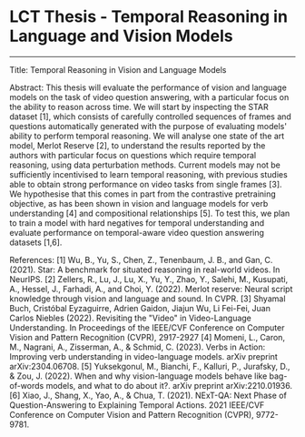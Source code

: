 # LCT Thesis - Temporal Reasoning in Language and Vision Models

---

Title: Temporal Reasoning in Vision and Language Models

Abstract: This thesis will evaluate the performance of vision and language
models on the task of video question answering, with a particular focus on the
ability to reason across time. We will start by inspecting the STAR dataset
[1], which consists of carefully controlled sequences of frames and questions
automatically generated with the purpose of evaluating models' ability to
perform temporal reasoning. We will analyse one state of the art model, Merlot
Reserve [2], to understand the results reported by the authors with particular
focus on questions which require temporal reasoning, using data perturbation
methods. Current models may not be sufficiently incentivised to learn temporal
reasoning, with previous studies able to obtain strong performance on video
tasks from single frames [3]. We hypothesise that this comes in part from the
contrastive pretraining objective, as has been shown in vision and language
models for verb understanding [4] and compositional relationships [5]. To test
this, we plan to train a model with hard negatives for temporal understanding
and evaluate performance on temporal-aware video question answering datasets
[1,6].

References:
[1] Wu, B., Yu, S., Chen, Z., Tenenbaum, J. B., and Gan, C. (2021). Star: A
benchmark for situated reasoning in real-world videos. In NeurIPS. 
[2] Zellers, R., Lu, J., Lu, X., Yu, Y., Zhao, Y., Salehi, M., Kusupati, A.,
Hessel, J., Farhadi, A., and Choi, Y. (2022). Merlot reserve: Neural script
knowledge through vision and language and sound. In CVPR. 
[3] Shyamal Buch, Cristóbal Eyzaguirre, Adrien Gaidon, Jiajun Wu, Li Fei-Fei,
Juan Carlos Niebles (2022). Revisiting the "Video" in Video-Language
Understanding. In Proceedings of the IEEE/CVF Conference on Computer Vision and
Pattern Recognition (CVPR), 2917-2927 
[4] Momeni, L., Caron, M., Nagrani, A., Zisserman, A., & Schmid, C. (2023).
Verbs in Action: Improving verb understanding in video-language models. arXiv
preprint arXiv:2304.06708.
[5] Yuksekgonul, M., Bianchi, F., Kalluri, P., Jurafsky, D., & Zou, J. (2022).
When and why vision-language models behave like bag-of-words models, and what
to do about it?. arXiv preprint arXiv:2210.01936.
[6] Xiao, J., Shang, X., Yao, A., & Chua, T. (2021). NExT-QA: Next Phase of
Question-Answering to Explaining Temporal Actions. 2021 IEEE/CVF Conference on
Computer Vision and Pattern Recognition (CVPR), 9772-9781.
